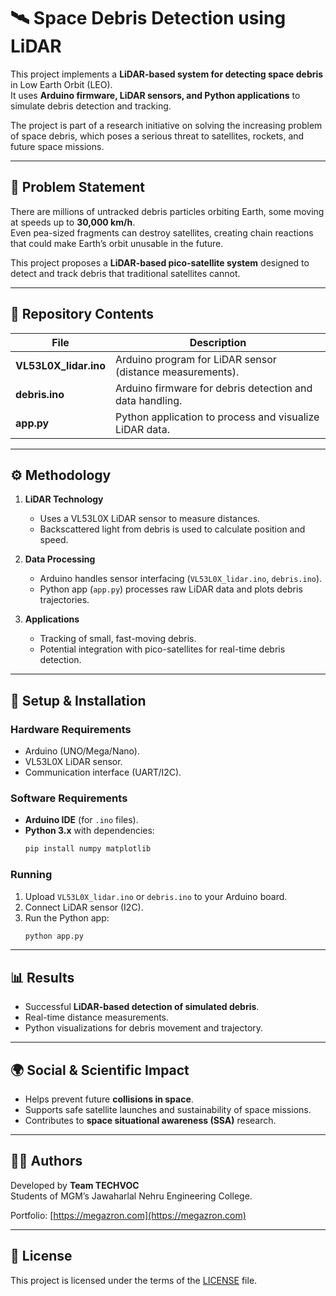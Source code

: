# 🛰️ Space Debris Detection using LiDAR

This project implements a **LiDAR-based system for detecting space debris** in Low Earth Orbit (LEO).  
It uses **Arduino firmware, LiDAR sensors, and Python applications** to simulate debris detection and tracking.  

The project is part of a research initiative on solving the increasing problem of space debris, which poses a serious threat to satellites, rockets, and future space missions.

---

## 📌 Problem Statement
There are millions of untracked debris particles orbiting Earth, some moving at speeds up to **30,000 km/h**.  
Even pea-sized fragments can destroy satellites, creating chain reactions that could make Earth’s orbit unusable in the future.  

This project proposes a **LiDAR-based pico-satellite system** designed to detect and track debris that traditional satellites cannot.

---

## 📂 Repository Contents
| File | Description |
|------|-------------|
| **VL53L0X_lidar.ino** | Arduino program for LiDAR sensor (distance measurements). |
| **debris.ino** | Arduino firmware for debris detection and data handling. |
| **app.py** | Python application to process and visualize LiDAR data. |

---

## ⚙️ Methodology
1. **LiDAR Technology**  
   - Uses a VL53L0X LiDAR sensor to measure distances.  
   - Backscattered light from debris is used to calculate position and speed.  

2. **Data Processing**  
   - Arduino handles sensor interfacing (`VL53L0X_lidar.ino`, `debris.ino`).  
   - Python app (`app.py`) processes raw LiDAR data and plots debris trajectories.  

3. **Applications**  
   - Tracking of small, fast-moving debris.  
   - Potential integration with pico-satellites for real-time debris detection.  

---

## 🚀 Setup & Installation
### Hardware Requirements
- Arduino (UNO/Mega/Nano).  
- VL53L0X LiDAR sensor.  
- Communication interface (UART/I2C).  

### Software Requirements
- **Arduino IDE** (for `.ino` files).  
- **Python 3.x** with dependencies:  
  ```bash
  pip install numpy matplotlib
  ```

### Running
1. Upload `VL53L0X_lidar.ino` or `debris.ino` to your Arduino board.  
2. Connect LiDAR sensor (I2C).  
3. Run the Python app:  
   ```bash
   python app.py
   ```

---

## 📊 Results
- Successful **LiDAR-based detection of simulated debris**.  
- Real-time distance measurements.  
- Python visualizations for debris movement and trajectory.  

---

## 🌍 Social & Scientific Impact
- Helps prevent future **collisions in space**.  
- Supports safe satellite launches and sustainability of space missions.  
- Contributes to **space situational awareness (SSA)** research.  

---

## 👨‍💻 Authors
Developed by **Team TECHVOC**  
Students of MGM’s Jawaharlal Nehru Engineering College.  

Portfolio: [https://megazron.com](https://megazron.com)  

---

## 📜 License
This project is licensed under the terms of the [LICENSE](LICENSE) file.
